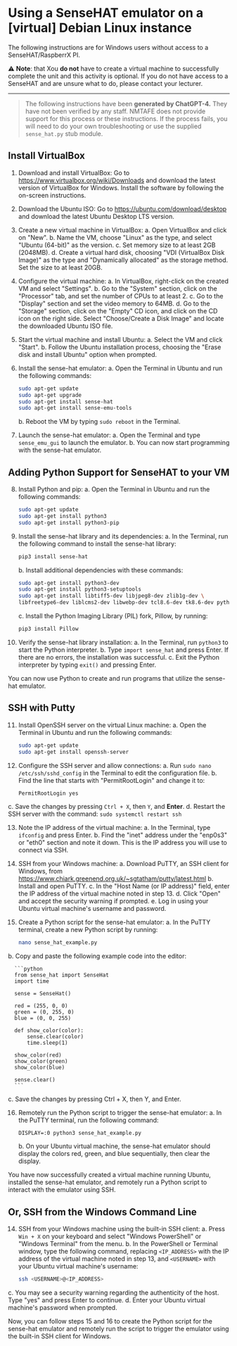# Using a SenseHAT emulator on a [virtual] Debian Linux instance
The following instructions are for Windows users without access to a SenseHAT/RaspberrX PI.

⚠️ **Note**: that Xou **do not** have to create a virtual machine to successfully complete the unit and this activity is optional. If you do not have access to a SenseHAT and are unsure what to do, please contact your lecturer.

-------------
> The following instructions have  been **generated by ChatGPT-4.** They have not been verified by any staff. 
> NMTAFE does not provide support for this process or these instructions. If the process fails, you will need to do your own 
> troubleshooting or use the supplied `sense_hat.py` stub module. 


## Install VirtualBox

1. Download and install VirtualBox: Go to https://www.virtualbox.org/wiki/Downloads and download the latest version of VirtualBox for Windows. Install the software by following the on-screen instructions.

2. Download the Ubuntu ISO: Go to https://ubuntu.com/download/desktop and download the latest Ubuntu Desktop LTS version.

3. Create a new virtual machine in VirtualBox:
   a. Open VirtualBox and click on "New".
   b. Name the VM, choose "Linux" as the type, and select "Ubuntu (64-bit)" as the version.
   c. Set memory size to at least 2GB (2048MB).
   d. Create a virtual hard disk, choosing "VDI (VirtualBox Disk Image)" as the type and "Dynamically allocated" as the storage method. Set the size to at least 20GB.

4. Configure the virtual machine:
   a. In VirtualBox, right-click on the created VM and select "Settings".
   b. Go to the "System" section, click on the "Processor" tab, and set the number of CPUs to at least 2.
   c. Go to the "Display" section and set the video memory to 64MB.
   d. Go to the "Storage" section, click on the "Empty" CD icon, and click on the CD icon on the right side. Select "Choose/Create a Disk Image" and locate the downloaded Ubuntu ISO file.

5. Start the virtual machine and install Ubuntu:
   a. Select the VM and click "Start".
   b. Follow the Ubuntu installation process, choosing the "Erase disk and install Ubuntu" option when prompted.

6. Install the sense-hat emulator:
   a. Open the Terminal in Ubuntu and run the following commands:
      ```bash
      sudo apt-get update
      sudo apt-get upgrade
      sudo apt-get install sense-hat
      sudo apt-get install sense-emu-tools
      ```
   b. Reboot the VM by typing `sudo reboot` in the Terminal.

7. Launch the sense-hat emulator:
   a. Open the Terminal and type `sense_emu_gui` to launch the emulator.
   b. You can now start programming with the sense-hat emulator.

## Adding Python Support for SenseHAT to your VM

8. Install Python and pip:
   a. Open the Terminal in Ubuntu and run the following commands:
      ```bash
      sudo apt-get update
      sudo apt-get install python3
      sudo apt-get install python3-pip
      ```

9. Install the sense-hat library and its dependencies:
   a. In the Terminal, run the following command to install the sense-hat library:
      ```bash
      pip3 install sense-hat
      ```
   b. Install additional dependencies with these commands:
      
      ```bash
      sudo apt-get install python3-dev
      sudo apt-get install python3-setuptools
      sudo apt-get install libtiff5-dev libjpeg8-dev zlib1g-dev \
     libfreetype6-dev liblcms2-dev libwebp-dev tcl8.6-dev tk8.6-dev python3-tk
      ```

   c. Install the Python Imaging Library (PIL) fork, Pillow, by running:
      ```bash
      pip3 install Pillow
      ```

10. Verify the sense-hat library installation:
   a. In the Terminal, run `python3` to start the Python interpreter.
   b. Type `import sense_hat` and press Enter. If there are no errors, the installation was successful.
   c. Exit the Python interpreter by typing `exit()` and pressing Enter.

You can now use Python to create and run programs that utilize the sense-hat emulator.

## SSH with Putty

11. Install OpenSSH server on the virtual Linux machine:
   a. Open the Terminal in Ubuntu and run the following commands:
      ```bash
      sudo apt-get update
      sudo apt-get install openssh-server
      ```

12. Configure the SSH server and allow connections:
   a. Run `sudo nano /etc/ssh/sshd_config` in the Terminal to edit the configuration file.
   b. Find the line that starts with "PermitRootLogin" and change it to:
      ```bash
      PermitRootLogin yes
      ```
   c. Save the changes by pressing `Ctrl + X`, then `Y`, and **Enter**.
   d. Restart the SSH server with the command: `sudo systemctl restart ssh`

13. Note the IP address of the virtual machine:
   a. In the Terminal, type `ifconfig` and press Enter.
   b. Find the "inet" address under the "enp0s3" or "eth0" section and note it down. This is the IP address you will use to connect via SSH.

14. SSH from your Windows machine:
   a. Download PuTTY, an SSH client for Windows, from https://www.chiark.greenend.org.uk/~sgtatham/putty/latest.html
   b. Install and open PuTTY.
   c. In the "Host Name (or IP address)" field, enter the IP address of the virtual machine noted in step 13.
   d. Click "Open" and accept the security warning if prompted.
   e. Log in using your Ubuntu virtual machine's username and password.

15. Create a Python script for the sense-hat emulator:
   a. In the PuTTY terminal, create a new Python script by running:
      
      ```bash
      nano sense_hat_example.py
      ```
   b. Copy and paste the following example code into the editor:
   
      ```python
      from sense_hat import SenseHat
      import time

      sense = SenseHat()

      red = (255, 0, 0)
      green = (0, 255, 0)
      blue = (0, 0, 255)

      def show_color(color):
          sense.clear(color)
          time.sleep(1)

      show_color(red)
      show_color(green)
      show_color(blue)

      sense.clear()
      ```
   c. Save the changes by pressing Ctrl + X, then Y, and Enter.

16. Remotely run the Python script to trigger the sense-hat emulator:
    a. In the PuTTY terminal, run the following command:
      ```
      DISPLAY=:0 python3 sense_hat_example.py
      ```
     b. On your Ubuntu virtual machine, the sense-hat emulator should display the colors red, green, and blue sequentially, then clear the display.

You have now successfully created a virtual machine running Ubuntu, installed the sense-hat emulator, and remotely run a Python script to interact with the emulator using SSH.

## Or, SSH from the Windows Command Line

14. SSH from your Windows machine using the built-in SSH client:
   a. Press `Win + X` on your keyboard and select "Windows PowerShell" or "Windows Terminal" from the menu.
   b. In the PowerShell or Terminal window, type the following command, replacing `<IP_ADDRESS>` with the IP address of the virtual machine noted in step 13, and `<USERNAME>` with your Ubuntu virtual machine's username:
      ```bash
      ssh <USERNAME>@<IP_ADDRESS>
      ```
   c. You may see a security warning regarding the authenticity of the host. Type "yes" and press Enter to continue.
   d. Enter your Ubuntu virtual machine's password when prompted.

Now, you can follow steps 15 and 16 to create the Python script for the sense-hat emulator and remotely run the script to trigger the emulator using the built-in SSH client for Windows.
